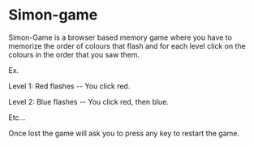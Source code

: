 # Simon-game
Simon-Game is a browser based memory game where you have to memorize the order of colours that flash and for each level click on the colours in the order that you saw them. 

Ex. 

Level 1: Red flashes -- You click red.

Level 2: Blue flashes -- You click red, then blue. 

Etc...

Once lost the game will ask you to press any key to restart the game.
